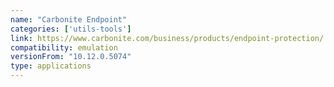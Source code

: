 ```yaml
---
name: "Carbonite Endpoint"
categories: ['utils-tools']
link: https://www.carbonite.com/business/products/endpoint-protection/
compatibility: emulation
versionFrom: "10.12.0.5074"
type: applications
---
```



